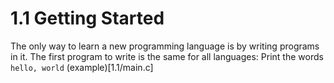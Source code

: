 # 1.1 Getting Started
The only way to learn a new programming language is by writing programs in it. The first
program to write is the same for all languages:
Print the words
`hello, world` (example)[1.1/main.c]